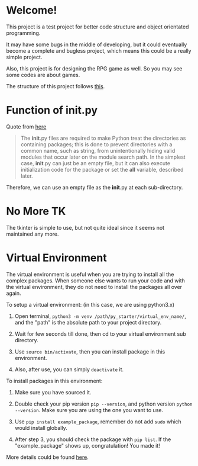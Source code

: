 # Welcome!

This project is a test project for better code structure and object orientated programming.

It may have some bugs in the middle of developing, but it could eventually become a complete and bugless project,
which means this could be a really simple project.

Also, this project is for designing the RPG game as well. So you may see some codes are about games.

The structure of this project follows [this](https://airbrake.io/blog/python/python-best-practices).

# Function of __init__.py

Quote from [here](https://docs.python.org/3/tutorial/modules.html#packages)

> The __init__.py files are required to make Python treat the directories as containing packages;
> this is done to prevent directories with a common name, such as string, from unintentionally
> hiding valid modules that occur later on the module search path. In the simplest case,
> __init__.py can just be an empty file, but it can also execute initialization code for
> the package or set the __all__ variable, described later.

Therefore, we can use an empty file as the __init__.py at each sub-directory.

# No More TK

The tkinter is simple to use, but not quite ideal since it seems not maintained any more.

# Virtual Environment

The virtual environment is useful when you are trying to install all the complex packages. When someone else wants to run your code and with the virtual environment, they do not need to install the packages all over again.

To setup a virtual environment: (in this case, we are using python3.x)

1. Open terminal, `python3 -m venv /path/py_starter/virtual_env_name/`, and the "path" is the absolute path to your project directory.

2. Wait for few seconds till done, then cd to your virtual environment sub directory.

3. Use `source bin/activate`, then you can install package in this environment.

4. Also, after use, you can simply `deactivate` it.

To install packages in this environment:

1. Make sure you have sourced it.

2. Double check your pip version `pip --version`, and python version `python --version`. Make sure you are using the one you want to use.

3. Use `pip install example_package`, remember do not add `sudo` which would install globally. 

4. After step 3, you should check the package with `pip list`. If the "example_package" shows up, congratulation! You made it!

More details could be found [here](https://stackoverflow.com/questions/21240653/how-to-install-a-package-inside-virtualenv).